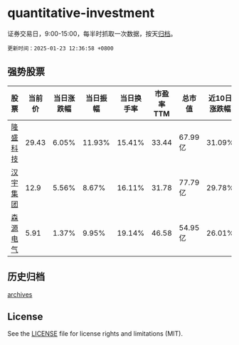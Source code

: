 # quantitative-investment

证券交易日，9:00-15:00，每半时抓取一次数据，按天[归档](archives)。

`更新时间：2025-01-23 12:36:58 +0800`

## 强势股票

|股票|当前价|当日涨跌幅|当日振幅|当日换手率|市盈率TTM|总市值|近10日涨跌幅|
|----|----|----|----|----|----|----|----|
|[隆盛科技](https://xueqiu.com/S/SZ300680)|29.43|6.05%|11.93%|15.41%|33.44|67.99亿|31.09%|
|[汉宇集团](https://xueqiu.com/S/SZ300403)|12.9|5.56%|8.67%|16.11%|31.78|77.79亿|29.78%|
|[森源电气](https://xueqiu.com/S/SZ002358)|5.91|1.37%|9.95%|19.14%|46.58|54.95亿|26.01%|

## 历史归档

[archives](archives)

## License

See the [LICENSE](LICENSE) file for license rights and limitations (MIT).